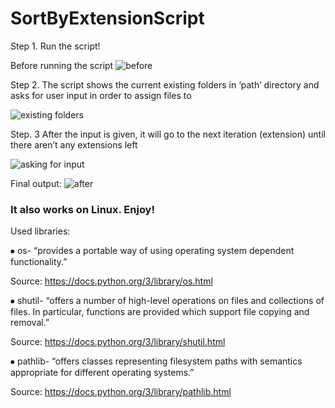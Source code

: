 # SortByExtensionScript

Step 1. Run the script!

Before running the script
![before](https://user-images.githubusercontent.com/101641598/224850735-5634dc98-ace8-4b72-9d77-98b43664b2e3.PNG)

Step 2. The script shows the current existing folders in ‘path’ directory and asks for user input in order to assign files to

![existing folders](https://user-images.githubusercontent.com/101641598/224850895-e8e2aa18-6d0c-49d3-9d77-6a507118564b.PNG)

Step. 3 After the input is given, it will go to the next iteration (extension) until there aren’t any extensions left

![asking for input](https://user-images.githubusercontent.com/101641598/224851005-8cf951c6-0c81-4e4c-ac60-3d4a1a197a59.PNG)

Final output:
![after](https://user-images.githubusercontent.com/101641598/224851090-5b3cf842-38be-447f-8027-b7d926a4611a.PNG)

### It also works on Linux. Enjoy!

Used libraries:

⦁	os- “provides a portable way of using operating system dependent functionality.”

Source: https://docs.python.org/3/library/os.html

⦁	shutil- “offers a number of high-level operations on files and collections of files. In particular, functions are provided which support file copying and removal.”

Source: https://docs.python.org/3/library/shutil.html

⦁	pathlib- “offers classes representing filesystem paths with semantics appropriate for different operating systems.”

Source: https://docs.python.org/3/library/pathlib.html

